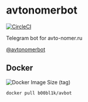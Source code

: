 # avtonomerbot

[![CircleCI](https://circleci.com/gh/b00bl1k/avtonomerbot.svg?style=shield)](https://circleci.com/gh/b00bl1k/avtonomerbot)

Telegram bot for avto-nomer.ru

[@avtonomerbot](https://t.me/avtonomerbot)

## Docker

![Docker Image Size (tag)](https://img.shields.io/docker/image-size/b00bl1k/avbot/latest)

`docker pull b00bl1k/avbot`

